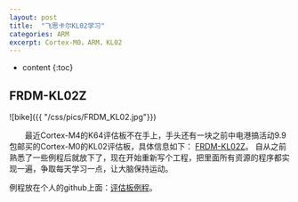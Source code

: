 ```yaml
---
layout: post
title:  "飞思卡尔KL02学习"
categories: ARM
excerpt: Cortex-M0，ARM，KL02
---
```


* content
{:toc}

## FRDM-KL02Z
![bike]({{ "/css/pics/FRDM_KL02.jpg"}})

　　最近Cortex-M4的K64评估板不在手上，手头还有一块之前中电港搞活动9.9包邮买的Cortex-M0的KL02评估板，具体信息如下：
[FRDM-KL02Z](http://www.nxp.com/products/software-and-tools/hardware-development-tools/freedom-development-boards/freedom-development-platform-for-the-kinetis-kl02-family:FRDM-KL02Z)。
自从之前熟悉了一些例程后就放下了，现在开始重新写个工程，把里面所有资源的程序都实现一遍，争取每天学习一点，让大脑保持运动。

例程放在个人的github上面：[评估板例程](https://github.com/limian539/FRDMKL02_MINIDOCK_PROJECT)。

